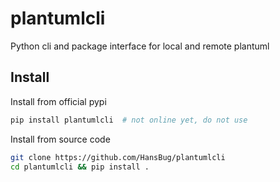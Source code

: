 # plantumlcli
Python cli and package interface for local and remote plantuml

## Install

Install from official pypi

```bash
pip install plantumlcli  # not online yet, do not use
```

Install from source code

```bash
git clone https://github.com/HansBug/plantumlcli
cd plantumlcli && pip install .
```

